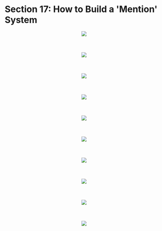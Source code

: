 # Section 17: How to Build a 'Mention' System

<div align="center"><img src="../diagrams/17/sql-1.svg" /></div><br/><br/><br/>
<div align="center"><img src="../diagrams/17/sql-2.svg" /></div><br/><br/><br/>
<div align="center"><img src="../diagrams/17/sql-3.svg" /></div><br/><br/><br/>
<div align="center"><img src="../diagrams/17/sql-4.svg" /></div><br/><br/><br/>
<div align="center"><img src="../diagrams/17/sql-5.svg" /></div><br/><br/><br/>
<div align="center"><img src="../diagrams/17/sql-6.svg" /></div><br/><br/><br/>
<div align="center"><img src="../diagrams/17/sql-7.svg" /></div><br/><br/><br/>
<div align="center"><img src="../diagrams/17/sql-8.svg" /></div><br/><br/><br/>
<div align="center"><img src="../diagrams/17/sql-9.svg" /></div><br/><br/><br/>
<div align="center"><img src="../diagrams/17/sql-10.svg" /></div><br/><br/><br/>
